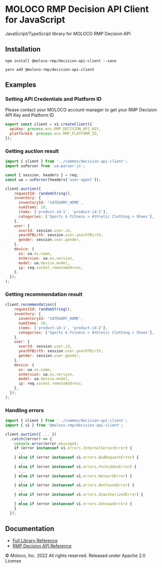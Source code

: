 # MOLOCO RMP Decision API Client for JavaScript

JavaScript/TypeScript library for MOLOCO RMP Decision API

## Installation

```shell
npm install @moloco-rmp/decision-api-client --save
```

```shell
yarn add @moloco-rmp/decision-api-client
```

## Examples

### Setting API Credentials and Platform ID

Please contact your MOLOCO account manager to get your RMP Decision API Key and Platform ID

```javascript
export const client = v1.createClient({
  apiKey: process.env.RMP_DECISION_API_KEY,
  platformId: process.env.RMP_PLATFORM_ID,
});
```

### Getting auction result

```javascript
import { client } from '../common/decision-api-client';
import usParser from 'ua-parser-js';

const { session, headers } = req;
const ua = usParser(headers['user-agent']);

client.auction({
    requestId: randomString(),
    inventory: {
      inventoryId: 'CATEGORY_HOME',
      numItems: 10,
      items: ['product-id-1', 'product-id-2'],
      categories: ['Sports & Fitness > Athletic Clothing > Shoes'],
    },
    user: {
      userId: session.user.id,
      yearOfBirth: session.user.yearOfBirth,
      gender: session.user.gender,
    },
    device: {
      os: ua.os.name,
      osVersion: ua.os.version,
      model: ua.device.model,
      ip: req.socket.remoteAddress,
    },
  });
);
```

### Getting recommendation result

```javascript
client.recommendation({
    requestId: randomString(),
    inventory: {
      inventoryId: 'CATEGORY_HOME',
      numItems: 10,
      items: ['product-id-1', 'product-id-2'],
      categories: ['Sports & Fitness > Athletic Clothing > Shoes'],
    },
    user: {
      userId: session.user.id,
      yearOfBirth: session.user.yearOfBirth,
      gender: session.user.gender,
    },
    device: {
      os: ua.os.name,
      osVersion: ua.os.version,
      model: ua.device.model,
      ip: req.socket.remoteAddress,
    },
  });
);
```

### Handling errors

```javascript
import { client } from '../common/decision-api-client';
import { v1 } from '@moloco-rmp/decision-api-client';

client.auction({ ... })
  .catch((error) => {
    console.error(error.message);
    if (error instanceof v1.errors.InternalServerError) {
      ...
    } else if (error instanceof v1.errors.BadRequestError) {
      ...
    } else if (error instanceof v1.errors.ForbiddenError) {
      ...
    } else if (error instanceof v1.errors.NetworkError) {
      ...
    } else if (error instanceof v1.errors.NotFoundError) {
      ...
    } else if (error instanceof v1.errors.UnauthorizedError) {
      ...
    } else if (error instanceof v1.errors.UnknownError) {
    }
  });
```

## Documentation

- [Full Library Reference](https://moloco-rmp.github.io/decision-api-client-js)
- [RMP Decision API Reference](https://moloco-rmp.readme.io/reference)

© Moloco, Inc. 2022 All rights reserved. Released under Apache 2.0 License
